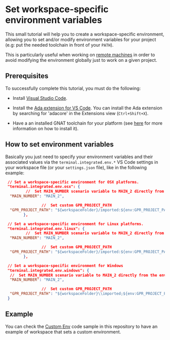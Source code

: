 
# Set workspace-specific environment variables

This small tutorial will help you to create a workspace-specific environment, allowing you to set and/or modify environment variables for your project (e.g: put the needed toolchain in front of your `PATH`).

This is particularly useful when working on [remote machines](Working-on-a-remote-machine) in order
to avoid modifying the environment globally just to work on a given project.

## Prerequisites

To successfully complete this tutorial, you must do the following:

* Install [Visual Studio Code](https://code.visualstudio.com/download).

* Install the
[Ada extension for VS Code](https://marketplace.visualstudio.com/items?itemName=AdaCore.ada).
You can install the Ada extension by searching for 'adacore' in the
Extensions view (`Ctrl+Shift+X`).

* Have a an installed GNAT toolchain for your platform (see [here](Getting-Started#ensure-gnat-is-installed) for more information on how to install it).

## How to set environment variables

Basically you just need to specify your environment variables and their associated values via the `terminal.integrated.env.*` VS Code settings in your workspace file (or your `settings.json` file), like in the following example:

```json
 // Set a workspace-specific environment for OSX platforms.
 "terminal.integrated.env.osx": {
         //  Set MAIN_NUMBER scenario variable to MAIN_2 directly from the environment
  "MAIN_NUMBER": "MAIN_2",

                //  Set custom GPR_PROJECT_PATH
  "GPR_PROJECT_PATH": "${workspaceFolder}/imported:${env:GPR_PROJECT_PATH}:"
        },

 // Set a workspace-specific environment for Linux platforms.
 "terminal.integrated.env.linux": {
         //  Set MAIN_NUMBER scenario variable to MAIN_2 directly from the environment
  "MAIN_NUMBER": "MAIN_2",

                //  Set custom GPR_PROJECT_PATH
  "GPR_PROJECT_PATH": "${workspaceFolder}/imported:${env:GPR_PROJECT_PATH}:"
        },

 // Set a workspace-specific environment for Windows
 "terminal.integrated.env.windows": {
  //  Set MAIN_NUMBER scenario variable to MAIN_2 directly from the environment
  "MAIN_NUMBER": "MAIN_2",

                //  Set custom GPR_PROJECT_PATH
  "GPR_PROJECT_PATH": "${workspaceFolder}\\imported;${env:GPR_PROJECT_PATH}:"
 }
```

## Example

You can check the [Custom Env](https://github.com/AdaCore/ada_language_server/tree/master/integration/vscode/Code%20Samples/custom_env) code sample in this repository to have an example of workspace that sets a custom environment.
